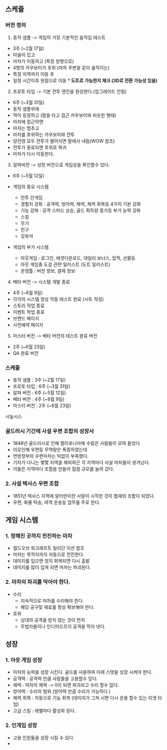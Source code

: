 ## 스케줄
### 버전 정의
1) 동작 샘플 -> 게임의 가장 기본적인 움직임 테스트
  - 3주 (~2월 17일)
  - 마을이 있고 
  - 마차가 이동하고 (특정 방향으로)
  - 4명의 카우보이가 호위 (마차 주변을 같이 움직이는)
  - 특정 지역까지 이동 후
  - 일정 시간이후 원점으로 이동
*<b> 도트로 가능한지 체크 (3D로 전환 가능성 있음)</b>

2) 프로토 타입 -> 기본 전투 엔진을 완성한다.(업그레이드 안됨)
  - 6주 (~3월 31일)
  - 동작 샘플위에 
  - 적이 등장하고 (말을 타고 접근 카우보이와 비슷한 형태)
  - 마차에 접근하면 
  - 마자는 멈추고 
  - 마차를 호위하는 카우보이와 전투
  - 양진영 모두 전투가 벌어지면 말에서 내림(WOW 참조)
  - 전투가 종료되면 호위로 복귀
  - 마차가 다시 이동한다. 

3) 알파버전 -> 성장 버전으로 게임성을 확인할수 있다.
  - 6주 (~5월 12일)
  - 게임의 중요 시스템    
    - 전투 인게임 
    - 경험치 강화 : 공격력, 방어력, 체력, 체력 회복등 4가지 기본 강화 
    - 기능 강화 : 공격 스피드 상승, 골드 획득량 증가등 부가 능력 강화 
    - 스킬 
    - 무기
    - 친구
    - 강화석
    
  - 게임의 부가 시스템   
    - 아웃게임 : 로그인, 에셋다운로드, 데일리 보너스, 업적, 선물등
    - 아웃 게임중 도감 관련 일러스트 (도트 일러스트)
    - 운영툴 : 버전 정보, 결제 정보
 
4) 베타 버전 -> 시스템 개발 종료 
  - 4주 (~6월 9일)
  - 각각의 시스템 정상 작동 테스트 완료 (시트 작성)
  - 스토리 작업 종료 
  - 이벤트 작업 종료
  - 브랜드 페이지
  - 사전예약 페이지

5) 마스터 버전 -> 베타 버전의 테스트 완료 버전
  - 2주 (~6월 23일)
  - QA 완료 버전 

### 스케줄
  - 동작 샘플   : 3주 (~2월 17일)
  - 프로토 타입 : 6주 (~3월 31일)
  - 알파 버전   : 6주 (~5월 12일)
  - 베타 버전   : 4주 (~6월 9일)
  - 마스터 버전 : 2주 (~6월 23일)


시높시스
### 골드러시 기간에 사설 우편 조합의 성장사
- 1848년 골드러시로 인해 캘리포니아에 수많은 사람들이 모여 들었다. 
- 이로인해 우편등 무역량은 폭증하였는데 
- 연방정부의 우편마차는 턱없이 부족했다. 
- 기차가 다니는 몇몇 지역을 제외하곤 각 지역마다 사설 마차들이 생겨났다. 
- 이들은 지역마다 조합을 만들어 점점 규모를 늘려 갔다. 

### 2. 사설 텍사스 우편 조합
- 1851년 텍사스 지역에 알터만이란 사람이 시작한 것이 협재의 조합이 되었다. 
- 우편, 화물 탁송, 여객 운송등 업무를 주로 한다. 


## 게임 시스템
### 1. 정해진 곳까지 전진하는 마차
- 월드오브 워크래프트 일리단 미션 참조 
- 마차는 목적지까지 자동으로 전진한다. 
- 데미지를 입으면 정지 회복되면 다시 출발 
- 데미지를 많이 입게 되면 마차는 파괴된다.

### 2. 마차의 파괴를 막아야 한다. 
  - 수리
    - 지속적으로 마차를 수리해야 한다. 
    - 해당 공구및 재료를 항상 확보해야 한다. 
  - 호위
    - 상대의 공격을 받지 않는 것이 먼저
    - 무법자들이나 인디어드르이 공격을 막아 낸다. 

## 성장 
### 1. 아웃 게임 성장 
- 마차의 능력을 성장 시킨다. 골드를 사용하여 아래 스탯을 성장 시켜야 한다.
- 공격력 : 공격력 만큼 사람들을 고용할수 있다. 
- 체력 : 마차의 체력 -> 0이 되면 파괴되고 수리 할수 없다. 
- 방어력 : 수리의 범위 (방어력 만큼 수리가 가능하다.)
- 체력 회복 : 자동으로 기능 회복 (데미지가 그쳐 시면 다시 운용 할수 있는 리셋 타임)
- 고급 스킬 : 레벨마다 활성화 된다. 

### 2. 인게임 성장
- 고용 인원들을 성장 시킬 수 있다. 
- 
